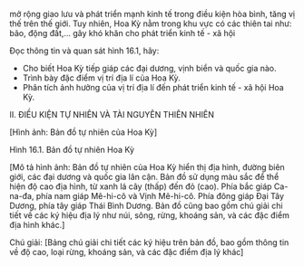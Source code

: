 mở rộng giao lưu và phát triển mạnh kinh tế trong điều kiện hòa bình, tăng vị thế trên thế giới. Tuy nhiên, Hoa Kỳ nằm trong khu vực có các thiên tai như: bão, động đất,... gây khó khăn cho phát triển kinh tế - xã hội

Đọc thông tin và quan sát hình 16.1, hãy:
- Cho biết Hoa Kỳ tiếp giáp các đại dương, vịnh biển và quốc gia nào.
- Trình bày đặc điểm vị trí địa lí của Hoa Kỳ.
- Phân tích ảnh hưởng của vị trí địa lí đến phát triển kinh tế - xã hội Hoa Kỳ.

II. ĐIỀU KIỆN TỰ NHIÊN VÀ TÀI NGUYÊN THIÊN NHIÊN

[Hình ảnh: Bản đồ tự nhiên của Hoa Kỳ]

Hình 16.1. Bản đồ tự nhiên Hoa Kỳ

[Mô tả hình ảnh: Bản đồ tự nhiên của Hoa Kỳ hiển thị địa hình, đường biên giới, các đại dương và quốc gia lân cận. Bản đồ sử dụng màu sắc để thể hiện độ cao địa hình, từ xanh lá cây (thấp) đến đỏ (cao). Phía bắc giáp Ca-na-đa, phía nam giáp Mê-hi-cô và Vịnh Mê-hi-cô. Phía đông giáp Đại Tây Dương, phía tây giáp Thái Bình Dương. Bản đồ cũng bao gồm chú giải chi tiết về các ký hiệu địa lý như núi, sông, rừng, khoáng sản, và các đặc điểm địa hình khác.]

Chú giải:
[Bảng chú giải chi tiết các ký hiệu trên bản đồ, bao gồm thông tin về độ cao, loại rừng, khoáng sản, và các đặc điểm địa lý khác]